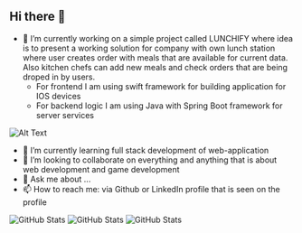 ## Hi there 👋

<!--
**amarCausevic/amarCausevic** is a ✨ _special_ ✨ repository because its `README.md` (this file) appears on your GitHub profile.

Here are some ideas to get you started:

- 🔭 I’m currently working on ...
- 🌱 I’m currently learning ...
- 👯 I’m looking to collaborate on ...
- 🤔 I’m looking for help with ...
- 💬 Ask me about ...
- 📫 How to reach me: ...
- 😄 Pronouns: ...
- ⚡ Fun fact: ...
-->
- 🔭 I’m currently working on a simple project called LUNCHIFY where idea is to present a working solution for company with own lunch station where user creates order with meals that are available for current data. Also kitchen chefs can add new meals and check orders that are being droped in by users.
  - For frontend I am using swift framework for building application for IOS devices
  - For backend logic I am using Java with Spring Boot framework for server services

 ![Alt Text](https://i.giphy.com/media/v1.Y2lkPTc5MGI3NjExcnJoejdqaDBkbmdubTAyN2d3Yndldzc1bWQyd3VrMHNicGIwMmxvNiZlcD12MV9pbnRlcm5hbF9naWZfYnlfaWQmY3Q9Zw/HCkbgKLdLWq3OCV8YM/giphy.gif)

- 🌱 I’m currently learning full stack development of web-application
- 👯 I’m looking to collaborate on everything and anything that is about web development and game development
- 💬 Ask me about ...
- 📫 How to reach me: via Github or LinkedIn profile that is seen on the profile


![GitHub Stats](https://github-readme-stats.vercel.app/api?username=amarCausevic&theme=radical&show_icons=true&hide_border=true&count_private=true)
![GitHub Stats](https://github-readme-stats.vercel.app/api/top-langs/?username=amarCausevic&theme=radical&show_icons=true&hide_border=true&layout=compact)
![GitHub Stats](https://github-readme-streak-stats.herokuapp.com/?user=amarCausevic&theme=radical&hide_border=true)
